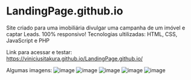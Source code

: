 # LandingPage.github.io
Site criado para uma imobiliária divulgar uma campanha de um imóvel e captar Leads. 100% responsivo!
Tecnologias ultilizadas: HTML, CSS, JavaScript e PHP

Link para acessar e testar:
https://viniciusitakura.github.io/LandingPage.github.io/

Algumas imagens:
![image](https://github.com/ViniciusItakura/LandingPage.github.io/assets/76711375/7b26c047-3dca-4904-aedb-27c0c5b1224a)
![image](https://github.com/ViniciusItakura/LandingPage.github.io/assets/76711375/c2811473-6394-4b28-a380-20cfeb58b0ff)
![image](https://github.com/ViniciusItakura/LandingPage.github.io/assets/76711375/c0866555-9264-4c58-8b99-7fe6398c5584)
![image](https://github.com/ViniciusItakura/LandingPage.github.io/assets/76711375/14465130-c6b8-4438-a286-1f04416b4182)
![image](https://github.com/ViniciusItakura/LandingPage.github.io/assets/76711375/1abae361-7735-4f2a-ba3d-3221efe8e7a4)
